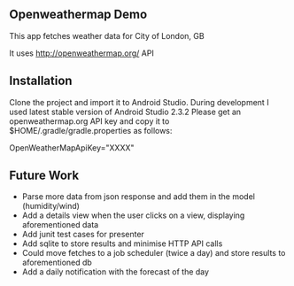 Openweathermap Demo
------------------------------------------------
This app fetches weather data for City of London, GB

It uses http://openweathermap.org/ API

Installation
------------------------------------------------
Clone the project and import it to Android Studio.
During development I used latest stable version of Android Studio 2.3.2
Please get an openweathermap.org API key and copy it to $HOME/.gradle/gradle.properties as follows:

OpenWeatherMapApiKey="XXXX"

Future Work
------------------------------------------------
 - Parse more data from json response and add them in the model (humidity/wind)
 - Add a details view when the user clicks on a view, displaying aforementioned data
 - Add junit test cases for presenter
 - Add sqlite to store results and minimise HTTP API calls
 - Could move fetches to a job scheduler (twice a day) and store results to aforementioned db
 - Add a daily notification with the forecast of the day
